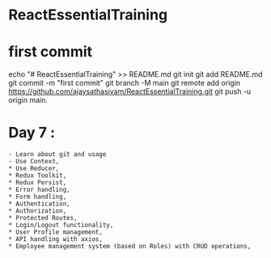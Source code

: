 # ReactEssentialTraining

# first commit

echo "# ReactEssentialTraining" >> README.md
git init
git add README.md
git commit -m "first commit"
git branch -M main
git remote add origin https://github.com/ajaysathasivam/ReactEssentialTraining.git
git push -u origin main.

# Day 7 :

    - Learn about git and usage
    - Use Context,
    * Use Reducer,
    * Redux Toolkit,
    * Redux Persist,
    * Error handling,
    * Form handling,
    * Authentication,
    * Authorization,
    * Protected Routes,
    * Login/Logout functionality,
    * User Profile management,
    * API handling with axios,
    * Employee management system (based on Roles) with CRUD operations,
    
